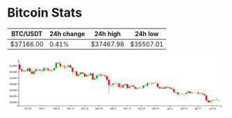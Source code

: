 # Bitcoin Stats

BTC/USDT|24h change|24h high|24h low|
|---|---|---|---|
|$37166.00|0.41%|$37467.98|$35507.01|

<img src="./chart.svg">
